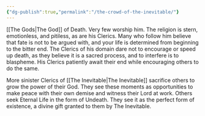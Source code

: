 ```yaml
---
{"dg-publish":true,"permalink":"/the-crowd-of-the-inevitable/"}
---
```


[[The Gods\|The God]] of Death. Very few worship him. The religion is stern, emotionless, and pitiless, as are his Clerics. Many who follow him believe that fate is not to be argued with, and your life is determined from beginning to the bitter end. The Clerics of his domain dare not to encourage or speed up death, as they believe it is a sacred process, and to interfere is to blaspheme. His Clerics patiently await their end while encouraging others to do the same. 

More sinister Clerics of [[The Inevitable\|The Inevitable]] sacrifice others to grow the power of their God. They see these moments as opportunities to make peace with their own demise and witness their Lord at work. Others seek Eternal Life in the form of Undeath. They see it as the perfect form of existence, a divine gift granted to them by The Inevitable.